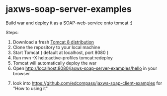 # jaxws-soap-server-examples 
Build war and deploy it as a SOAP-web-service onto tomcat :)

Steps:

1. Download a fresh [Tomcat 8 distribution](https://tomcat.apache.org/download-80.cgi)
2. Clone the repository to your local machine
3. Start Tomcat ( default at localhost,  port 8080 )
4. Run mvn -X help:active-profiles tomcat:redeploy
5. Tomcat will automatically deploy the war
6. Open [http://localhost:8080/jaxws-soap-server-examples/hello](http://localhost:8080/jaxws-soap-server-examples/hello) in your browser 
7) look into https://github.com/edcompass/jaxws-soap-client-examples for "How to using it"
